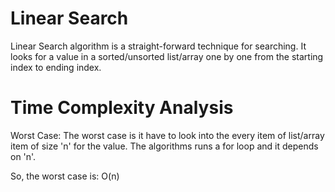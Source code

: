 # Linear Search

Linear Search algorithm is a straight-forward technique for searching. It looks for a value in a sorted/unsorted list/array one by one from the starting index to ending index. 

# Time Complexity Analysis

Worst Case:
The worst case is it have to look into the every item of list/array item of size 'n' for the value. The algorithms runs a for loop and it depends on 'n'.

So, the worst case is: O(n)
